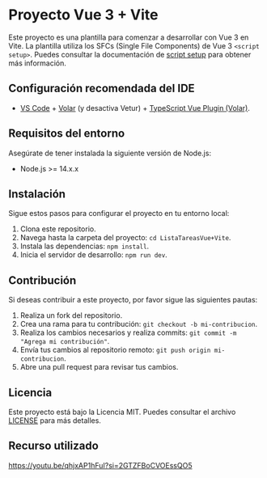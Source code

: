 # Proyecto Vue 3 + Vite

Este proyecto es una plantilla para comenzar a desarrollar con Vue 3 en Vite. La plantilla utiliza los SFCs (Single File Components) de Vue 3 `<script setup>`. Puedes consultar la documentación de [script setup](https://v3.vuejs.org/api/sfc-script-setup.html#sfc-script-setup) para obtener más información.


## Configuración recomendada del IDE

- [VS Code](https://code.visualstudio.com/) + [Volar](https://marketplace.visualstudio.com/items?itemName=Vue.volar) (y desactiva Vetur) + [TypeScript Vue Plugin (Volar)](https://marketplace.visualstudio.com/items?itemName=Vue.vscode-typescript-vue-plugin).


## Requisitos del entorno

Asegúrate de tener instalada la siguiente versión de Node.js:

- Node.js >= 14.x.x


## Instalación

Sigue estos pasos para configurar el proyecto en tu entorno local:

1. Clona este repositorio.
2. Navega hasta la carpeta del proyecto: `cd ListaTareasVue+Vite`.
3. Instala las dependencias: `npm install`.
4. Inicia el servidor de desarrollo: `npm run dev`.


## Contribución

Si deseas contribuir a este proyecto, por favor sigue las siguientes pautas:

1. Realiza un fork del repositorio.
2. Crea una rama para tu contribución: `git checkout -b mi-contribucion`.
3. Realiza los cambios necesarios y realiza commits: `git commit -m "Agrega mi contribución"`.
4. Envía tus cambios al repositorio remoto: `git push origin mi-contribucion`.
5. Abre una pull request para revisar tus cambios.


## Licencia

Este proyecto está bajo la Licencia MIT. Puedes consultar el archivo [LICENSE](./LICENSE) para más detalles.


## Recurso utilizado

https://youtu.be/qhjxAP1hFuI?si=2GTZFBoCVOEssQO5